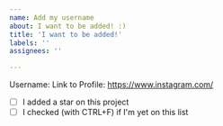 ```yaml
---
name: Add my username
about: I want to be added! :)
title: 'I want to be added!'
labels: ''
assignees: ''

---
```


Username: <YOUR-USERNAME-HERE>
Link to Profile: https://www.instagram.com/<YOUR-USERNAME-HERE>

- [ ] I added a star on this project
- [ ] I checked (with CTRL+F) if I'm yet on this list
